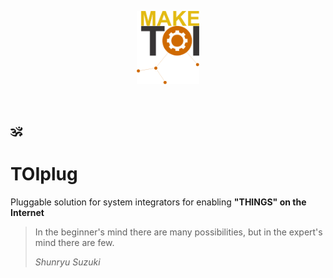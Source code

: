 <p align="center">
<img src="docs/_static/MakeToI.png" width=100>
</p></br>

## :om:
# TOIplug

Pluggable solution for system integrators for enabling **"THINGS" on the Internet**

> In the beginner's mind there are many possibilities, but in the expert's mind there are few.
>
> *Shunryu Suzuki*
